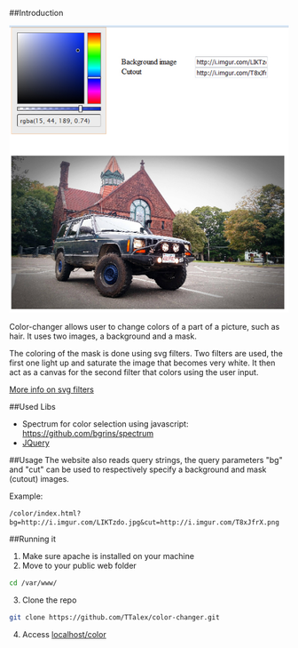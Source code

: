 ##Introduction

<p align="center">
<img src ="demo.jpg" alt="Demo picture"/>
</p>

Color-changer allows user to change colors of a part of a picture, such as hair. It uses two images, a background and a mask.

The coloring of the mask is done using svg filters. Two filters are used, the first one light up and saturate the image that becomes very white. It then act as a canvas for the second filter that colors using the user input.

<a href="https://docs.webplatform.org/wiki/svg/tutorials/smarter_svg_filters">More info on svg filters</a>

##Used Libs
* Spectrum for color selection using javascript: <a href="https://github.com/bgrins/spectrum">https://github.com/bgrins/spectrum</a>
* <a href="https://jquery.com/">JQuery</a>

##Usage
The website also reads query strings, the query parameters "bg" and "cut" can be used to respectively specify a background and mask (cutout) images.

Example:

```
/color/index.html?bg=http://i.imgur.com/LIKTzdo.jpg&cut=http://i.imgur.com/T8xJfrX.png
```

##Running it
1. Make sure apache is installed on your machine
2. Move to your public web folder

  ```bash
  cd /var/www/
  ```

3. Clone the repo

  ```bash
  git clone https://github.com/TTalex/color-changer.git
  ```

4. Access [localhost/color](http://localhost/color)
